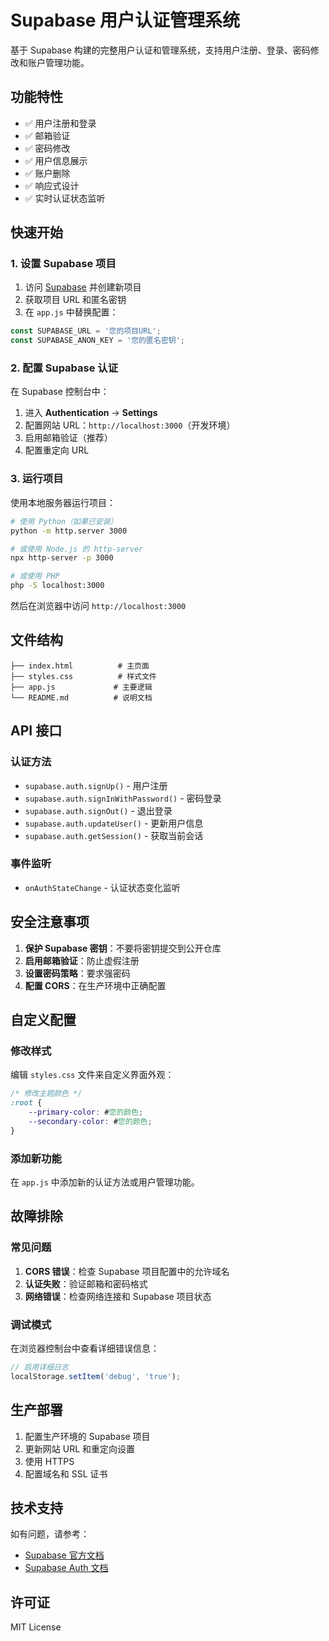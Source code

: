 # Supabase 用户认证管理系统

基于 Supabase 构建的完整用户认证和管理系统，支持用户注册、登录、密码修改和账户管理功能。

## 功能特性

- ✅ 用户注册和登录
- ✅ 邮箱验证
- ✅ 密码修改
- ✅ 用户信息展示
- ✅ 账户删除
- ✅ 响应式设计
- ✅ 实时认证状态监听

## 快速开始

### 1. 设置 Supabase 项目

1. 访问 [Supabase](https://supabase.com) 并创建新项目
2. 获取项目 URL 和匿名密钥
3. 在 `app.js` 中替换配置：

```javascript
const SUPABASE_URL = '您的项目URL';
const SUPABASE_ANON_KEY = '您的匿名密钥';
```

### 2. 配置 Supabase 认证

在 Supabase 控制台中：

1. 进入 **Authentication** → **Settings**
2. 配置网站 URL：`http://localhost:3000`（开发环境）
3. 启用邮箱验证（推荐）
4. 配置重定向 URL

### 3. 运行项目

使用本地服务器运行项目：

```bash
# 使用 Python（如果已安装）
python -m http.server 3000

# 或使用 Node.js 的 http-server
npx http-server -p 3000

# 或使用 PHP
php -S localhost:3000
```

然后在浏览器中访问 `http://localhost:3000`

## 文件结构

```
├── index.html          # 主页面
├── styles.css          # 样式文件
├── app.js             # 主要逻辑
└── README.md          # 说明文档
```

## API 接口

### 认证方法

- `supabase.auth.signUp()` - 用户注册
- `supabase.auth.signInWithPassword()` - 密码登录
- `supabase.auth.signOut()` - 退出登录
- `supabase.auth.updateUser()` - 更新用户信息
- `supabase.auth.getSession()` - 获取当前会话

### 事件监听

- `onAuthStateChange` - 认证状态变化监听

## 安全注意事项

1. **保护 Supabase 密钥**：不要将密钥提交到公开仓库
2. **启用邮箱验证**：防止虚假注册
3. **设置密码策略**：要求强密码
4. **配置 CORS**：在生产环境中正确配置

## 自定义配置

### 修改样式

编辑 `styles.css` 文件来自定义界面外观：

```css
/* 修改主题颜色 */
:root {
    --primary-color: #您的颜色;
    --secondary-color: #您的颜色;
}
```

### 添加新功能

在 `app.js` 中添加新的认证方法或用户管理功能。

## 故障排除

### 常见问题

1. **CORS 错误**：检查 Supabase 项目配置中的允许域名
2. **认证失败**：验证邮箱和密码格式
3. **网络错误**：检查网络连接和 Supabase 项目状态

### 调试模式

在浏览器控制台中查看详细错误信息：

```javascript
// 启用详细日志
localStorage.setItem('debug', 'true');
```

## 生产部署

1. 配置生产环境的 Supabase 项目
2. 更新网站 URL 和重定向设置
3. 使用 HTTPS
4. 配置域名和 SSL 证书

## 技术支持

如有问题，请参考：
- [Supabase 官方文档](https://supabase.com/docs)
- [Supabase Auth 文档](https://supabase.com/docs/guides/auth)

## 许可证

MIT License